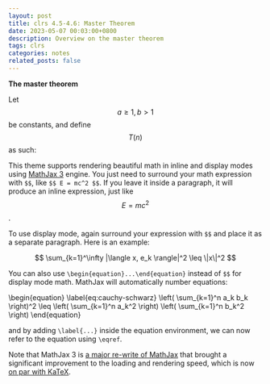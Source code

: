 ```yaml
---
layout: post
title: clrs 4.5-4.6: Master Theorem
date: 2023-05-07 00:03:00+0800
description: Overview on the master theorem
tags: clrs
categories: notes
related_posts: false
---
```

**The master theorem**

Let $$a \geq 1, b > 1$$ be constants, and define $$T(n)$$ as such:

This theme supports rendering beautiful math in inline and display modes using [MathJax 3](https://www.mathjax.org/) engine. You just need to surround your math expression with `$$`, like `$$ E = mc^2 $$`. If you leave it inside a paragraph, it will produce an inline expression, just like $$ E = mc^2 $$.

To use display mode, again surround your expression with `$$` and place it as a separate paragraph. Here is an example:

$$
\sum_{k=1}^\infty |\langle x, e_k \rangle|^2 \leq \|x\|^2
$$

You can also use `\begin{equation}...\end{equation}` instead of `$$` for display mode math.
MathJax will automatically number equations:

\begin{equation}
\label{eq:cauchy-schwarz}
\left( \sum_{k=1}^n a_k b_k \right)^2 \leq \left( \sum_{k=1}^n a_k^2 \right) \left( \sum_{k=1}^n b_k^2 \right)
\end{equation}

and by adding `\label{...}` inside the equation environment, we can now refer to the equation using `\eqref`.

Note that MathJax 3 is [a major re-write of MathJax](https://docs.mathjax.org/en/latest/upgrading/whats-new-3.0.html) that brought a significant improvement to the loading and rendering speed, which is now [on par with KaTeX](http://www.intmath.com/cg5/katex-mathjax-comparison.php).
